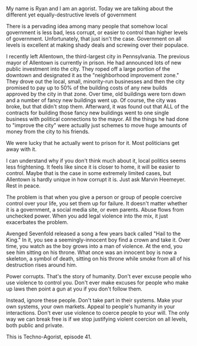 My name is Ryan and I am an agorist. Today we are talking about the different yet equally-destructive levels of government

There is a pervading idea among many people that somehow local government is less bad, less corrupt, or easier to control than higher levels of government. Unfortunately, that just isn't the case. Government on all levels is excellent at making shady deals and screwing over their populace.

I recently left Allentown, the third-largest city in Pennsylvania. The previous mayor of Allentown is currently in prison. He had announced lots of new public investment into the city. They roped off a large portion of the downtown and designated it as the "neighborhood improvement zone." They drove out the local, small, minority-run businesses and then the city promised to pay up to 50% of the building costs of any new builds approved by the city in that zone. Over time, old buildings were torn down and a number of fancy new buildings went up. Of course, the city was broke, but that didn't stop them. Afterward, it was found out that ALL of the contracts for building those fancy new buildings went to one single business with political connections to the mayor. All the things he had done to "improve the city" were actually just schemes to move huge amounts of money from the city to his friends.

We were lucky that he actually went to prison for it. Most politicians get away with it.

I can understand why if you don't think much about it, local politics seems less frightening. It feels like since it is closer to home, it will be easier to control. Maybe that is the case in some extremely limited cases, but Allentown is hardly unique in how corrupt it is. Just ask Marvin Heemeyer. Rest in peace.

The problem is that when you give a person or group of people coercive control over your life, you set them up for failure. It doesn't matter whether it is a government, a social media site, or even parents. Abuse flows from unchecked power. When you add legal violence into the mix, it just exacerbates the problem.

Avenged Sevenfold released a song a few years back called "Hail to the King." In it, you see a seemingly-innocent boy find a crown and take it. Over time, you watch as the boy grows into a man of violence. At the end, you see him sitting on his throne. What once was an innocent boy is now a skeleton, a symbol of death, sitting on his throne while smoke from all of his destruction rises around him.

Power corrupts. That's the story of humanity. Don't ever excuse people who use violence to control you. Don't ever make excuses for people who make up laws then point a gun at you if you don't follow them.

Instead, ignore these people. Don't take part in their systems. Make your own systems, your own markets. Appeal to people's humanity in your interactions. Don't ever use violence to coerce people to your will. The only way we can break free is if we stop justifying violent coercion on all levels, both public and private.

This is Techno-Agorist, episode 41.
